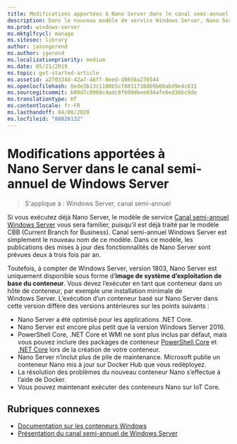 ```yaml
---
title: Modifications apportées à Nano Server dans le canal semi-annuel de Windows Server
description: Dans le nouveau modèle de service Windows Server, Nano Server est un système d’exploitation de conteneur uniquement, dont certaines fonctionnalités sont modifiées.
ms.prod: windows-server
ms.mktglfcycl: manage
ms.sitesec: library
author: jasongerend
ms.author: jgerend
ms.localizationpriority: medium
ms.date: 05/21/2019
ms.topic: get-started-article
ms.assetid: a270334d-42a7-46ff-8eed-d8656a276544
ms.openlocfilehash: 0ede3b13c1180b5cf8031738d69b68abd9e4c631
ms.sourcegitcommit: b00d7c8968c4adc8f699dbee694afe6ed36bc9de
ms.translationtype: HT
ms.contentlocale: fr-FR
ms.lasthandoff: 04/08/2020
ms.locfileid: "80826132"
---
```

# <a name="changes-to-nano-server-in-windows-server-semi-annual-channel"></a>Modifications apportées à Nano Server dans le canal semi-annuel de Windows Server

>S'applique à : Windows Server, canal semi-annuel

Si vous exécutez déjà Nano Server, le modèle de service [Canal semi-annuel Windows Server](../get-started-19/servicing-channels-19.md) vous sera familier, puisqu’il est déjà traité par le modèle CBB (Current Branch for Business). Canal semi-annuel Windows Server est simplement le nouveau nom de ce modèle. Dans ce modèle, les publications des mises à jour des fonctionnalités de Nano Server sont prévues deux à trois fois par an.

Toutefois, à compter de Windows Server, version 1803, Nano Server est uniquement disponible sous forme d’**image de système d’exploitation de base du conteneur**. Vous devez l’exécuter en tant que conteneur dans un hôte de conteneur, par exemple une installation minimale de Windows Server. L’exécution d’un conteneur basé sur Nano Server dans cette version diffère des versions antérieures sur les points suivants :

- Nano Server a été optimisé pour les applications .NET Core.
- Nano Server est encore plus petit que la version Windows Server 2016.
- PowerShell Core, .NET Core et WMI ne sont plus inclus par défaut, mais vous pouvez inclure des packages de conteneur [PowerShell Core](https://hub.docker.com/r/microsoft/powershell/) et [.NET Core](https://hub.docker.com/r/microsoft/dotnet/) lors de la création de votre conteneur.
- Nano Server n’inclut plus de pile de maintenance. Microsoft publie un conteneur Nano mis à jour sur Docker Hub que vous redéployez.
- La résolution des problèmes du nouveau conteneur Nano s’effectue à l’aide de Docker.
- Vous pouvez maintenant exécuter des conteneurs Nano sur IoT Core.

## <a name="related-topics"></a>Rubriques connexes

- [Documentation sur les conteneurs Windows](https://aka.ms/windowscontainers)
- [Présentation du canal semi-annuel de Windows Server](../get-started-19/servicing-channels-19.md)
